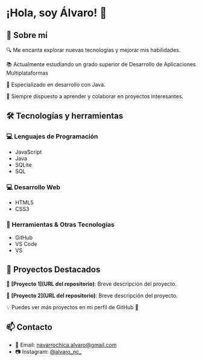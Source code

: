 # ¡Hola, soy Álvaro! :wave:

## :rocket: Sobre mí
:mag: Me encanta explorar nuevas tecnologías y mejorar mis habilidades.

:books: Actualmente estudiando un grado superior de Desarrollo de Aplicaciones Multiplataformas

:dart: Especializado en desarrollo con Java.

:speech_balloon: Siempre dispuesto a aprender y colaborar en proyectos interesantes.

## 🛠️ Tecnologías y herramientas
### :computer: Lenguajes de Programación
- JavaScript
- Java
- SQLite
- SQL

### 💻 Desarrollo Web
- HTML5
- CSS3

### 🔧 Herramientas & Otras Tecnologías
- GitHub
- VS Code
- VS

## 📌 Proyectos Destacados

:small_blue_diamond: **[Proyecto 1](URL del repositorio)**: Breve descripción del proyecto.

:small_blue_diamond: **[Proyecto 2](URL del repositorio)**: Breve descripción del proyecto.

:bulb: Puedes ver más proyectos en mi perfil de GitHub :rocket:

## 📫 Contacto
- 📧 Email: [navarrochica.alvaro@gmail.com](mailto:navarrochica.alvaro@gmail.com)
- 📷 Instagram: [@alvaro_nc_](https://instagram.com/alvaro_nc_)
